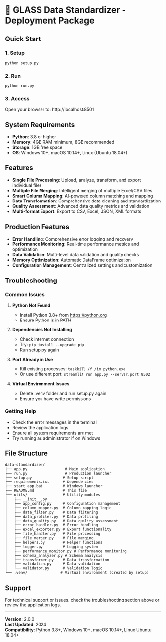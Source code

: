 # 🏥 GLASS Data Standardizer - Deployment Package

## Quick Start

### 1. Setup
```bash
python setup.py
```

### 2. Run
```bash
python run.py
```

### 3. Access
Open your browser to: http://localhost:8501

## System Requirements

- **Python**: 3.8 or higher
- **Memory**: 4GB RAM minimum, 8GB recommended
- **Storage**: 1GB free space
- **OS**: Windows 10+, macOS 10.14+, Linux (Ubuntu 18.04+)

## Features

- **Single File Processing**: Upload, analyze, transform, and export individual files
- **Multiple File Merging**: Intelligent merging of multiple Excel/CSV files
- **Smart Column Mapping**: AI-powered column matching and mapping
- **Data Transformation**: Comprehensive data cleaning and standardization
- **Quality Assessment**: Advanced data quality metrics and validation
- **Multi-format Export**: Export to CSV, Excel, JSON, XML formats

## Production Features

- **Error Handling**: Comprehensive error logging and recovery
- **Performance Monitoring**: Real-time performance metrics and optimization
- **Data Validation**: Multi-level data validation and quality checks
- **Memory Optimization**: Automatic DataFrame optimization
- **Configuration Management**: Centralized settings and customization

## Troubleshooting

### Common Issues

1. **Python Not Found**
   - Install Python 3.8+ from https://python.org
   - Ensure Python is in PATH

2. **Dependencies Not Installing**
   - Check internet connection
   - Try: `pip install --upgrade pip`
   - Run setup.py again

3. **Port Already in Use**
   - Kill existing processes: `taskkill /f /im python.exe`
   - Or use different port: `streamlit run app.py --server.port 8502`

4. **Virtual Environment Issues**
   - Delete .venv folder and run setup.py again
   - Ensure you have write permissions

### Getting Help

- Check the error messages in the terminal
- Review the application logs
- Ensure all system requirements are met
- Try running as administrator if on Windows

## File Structure

```
data-standardizer/
├── app.py                 # Main application
├── run.py                 # Production launcher
├── setup.py              # Setup script
├── requirements.txt      # Dependencies
├── start_app.bat         # Windows launcher
├── README.md             # This file
├── utils/                # Utility modules
│   ├── __init__.py
│   ├── app_config.py     # Configuration management
│   ├── column_mapper.py  # Column mapping logic
│   ├── data_filter.py    # Data filtering
│   ├── data_profiler.py  # Data profiling
│   ├── data_quality.py   # Data quality assessment
│   ├── error_handler.py  # Error handling
│   ├── excel_exporter.py # Export functionality
│   ├── file_handler.py   # File processing
│   ├── file_merger.py    # File merging
│   ├── helpers.py        # Helper functions
│   ├── logger.py         # Logging system
│   ├── performance_monitor.py # Performance monitoring
│   ├── schema_analyzer.py # Schema analysis
│   ├── transformer.py    # Data transformation
│   ├── validation.py     # Data validation
│   └── validator.py      # Validation logic
└── .venv/               # Virtual environment (created by setup)
```

## Support

For technical support or issues, check the troubleshooting section above or review the application logs.

---

**Version**: 2.0.0  
**Last Updated**: 2024  
**Compatibility**: Python 3.8+, Windows 10+, macOS 10.14+, Linux Ubuntu 18.04+
